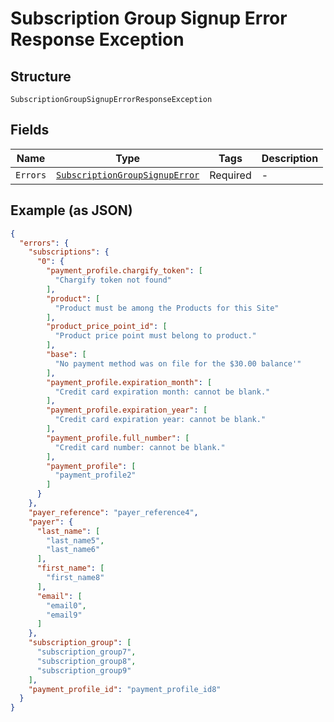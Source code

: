 
# Subscription Group Signup Error Response Exception

## Structure

`SubscriptionGroupSignupErrorResponseException`

## Fields

| Name | Type | Tags | Description |
|  --- | --- | --- | --- |
| `Errors` | [`SubscriptionGroupSignupError`](../../doc/models/subscription-group-signup-error.md) | Required | - |

## Example (as JSON)

```json
{
  "errors": {
    "subscriptions": {
      "0": {
        "payment_profile.chargify_token": [
          "Chargify token not found"
        ],
        "product": [
          "Product must be among the Products for this Site"
        ],
        "product_price_point_id": [
          "Product price point must belong to product."
        ],
        "base": [
          "No payment method was on file for the $30.00 balance'"
        ],
        "payment_profile.expiration_month": [
          "Credit card expiration month: cannot be blank."
        ],
        "payment_profile.expiration_year": [
          "Credit card expiration year: cannot be blank."
        ],
        "payment_profile.full_number": [
          "Credit card number: cannot be blank."
        ],
        "payment_profile": [
          "payment_profile2"
        ]
      }
    },
    "payer_reference": "payer_reference4",
    "payer": {
      "last_name": [
        "last_name5",
        "last_name6"
      ],
      "first_name": [
        "first_name8"
      ],
      "email": [
        "email0",
        "email9"
      ]
    },
    "subscription_group": [
      "subscription_group7",
      "subscription_group8",
      "subscription_group9"
    ],
    "payment_profile_id": "payment_profile_id8"
  }
}
```

